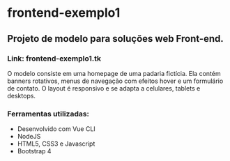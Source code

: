 # frontend-exemplo1

## Projeto de modelo para soluções web Front-end.

### Link: frontend-exemplo1.tk

O modelo consiste em uma homepage de uma padaria fictícia. Ela contém banners rotativos, menus de navegação com efeitos hover e um formulário de contato. O layout é responsivo e se adapta a celulares, tablets e desktops.

### Ferramentas utilizadas:

- Desenvolvido com Vue CLI
- NodeJS
- HTML5, CSS3 e Javascript
- Bootstrap 4

